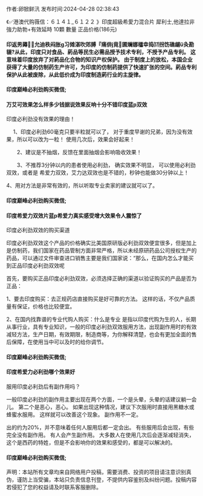 <p>作者:卵锨鲜汛 发布时间:2024-04-28 02:38:43</p>
<p>《✅港澳代购薇信：６１４１_６１２２ 》印度超級希愛力混合片 犀利士,他達拉非 強力助勃+有效延時 10顆 數量 正品价格(186元) </p>
									<h4>印返男薅允迪秩闷胀ɡ习傩湛吹郊膊『痛俳竟圃斓娜櫺幸捣⒄拐饬礁龌灸勘辍?从此，印度只对食品、葯品等民生必需品授予技术专利，不授予产品专利。 这意味着印度放弃了对葯品化合物的知识产权保护。 由于制度上的放松，本国企业获得了大量的仿制药生产许可，为印度的仿制药提供了快速扩张的空间。葯品专利保护从此被废除，从此低价成为印度制造葯行业的主旋律。</p><p></p><h4>	印度巅峰必利劲购买微信;</h4><p></p><h4>万艾可效果怎么样多少钱据说效果反响十分不错印度蓝p双效</h4><p>印度必利劲没有效果的理由！</p><p>　  1、印度必利劲60毫克只要半粒就可以了， 对于重度早谢的兄弟，因为没有效果，所以可以改为一粒！ 使用几次后，效果会好起来！</p><p>　　2、建议是不抽烟，反馈在里面抽烟会影响吸收效果！</p><p>　　3、不推荐3分钟以内的患者使用必利劲， 确实效果不明显， 可以使用必利劲双效，或者是 希爱力双效，艾力达双效也是不错的，秒钟也能做30分钟以上！</p><p>    4、用对方法是非常有效的，所以听取专业卖家的建议就可以了。</p><p></p><h4>	印度巅峰必利劲购买微信;</h4><p></p><h4>印度希爱力双效片蓝p希爱力真实感受增大效果令人震惊了</h4><p>印度必利劲双效的购买渠道</p><p>印度必利劲双效这个产品的价格确实比美国原研版必利劲双效便宜很多，但是加上是仿制药，我们国家在药品管制方面非常严格，所以未经原研药品公司授权生产的药品，可以通过文件审查进口销售主要是我们国家说：“那么，在国内怎么才能买到正品印度必利劲双效呢</p><p>首先，要购买正品印度必利劲双效，必须选择正确的渠道以验证购买的产品是否为正品：</p><p>1、要去印度购买：去正规药店直接购买是好可靠的方法。 这样的话，不仅产品质量有保证，价格也比较便宜。</p><p>2、在国内找靠谱的专业代购人购买：什么是专业 是指以印度代购为生的人，长期从事行业，具有专业知识，一般的印度必利劲双效服用方法，出现副作用时的有效减轻方法，生产日期，有效期限，制造商等，为你解释清楚，也会有更加全面的售后保障，在使用当中可以及时的给你调节。</p><p></p><h4>	印度巅峰必利劲购买微信;</h4><p></p><h4>印度希爱力必利劲哪个效果好</h4><p>服用印度必利劲后有副作用吗？</p><p> 一般印度必利劲的副作用主要出现在两个方面，一个是头晕，头晕的话建议躺一会儿。 第二个是恶心，恶心。 如果出现这种情况，建议下次服用时直接用黑糖水或蜂蜜水服用。 这样就可以改善这个现象。 副作用不一定。</p><p> 出的约为20%，并不意味着任何人服用后都一定会出。 有些服用后会出现，有些完全没有副作用。 有人会产生副作用。 大多数人在使用几次后会逐渐减轻消失，这个是西药的特姓，但是不会影响你的效果和感受的，都是可以解决的。</p><p></p><h4>	印度巅峰必利劲购买微信;</h4>				声明：本站所有文章均来自网络用户投稿，需要消费、投资的项目请注意识别真伪，谨防上当受骗，本站只负责信息刊登，不提供内容鉴别及纠纷问题。投稿内容若侵犯了您的权益请及时联系客服删除。				
